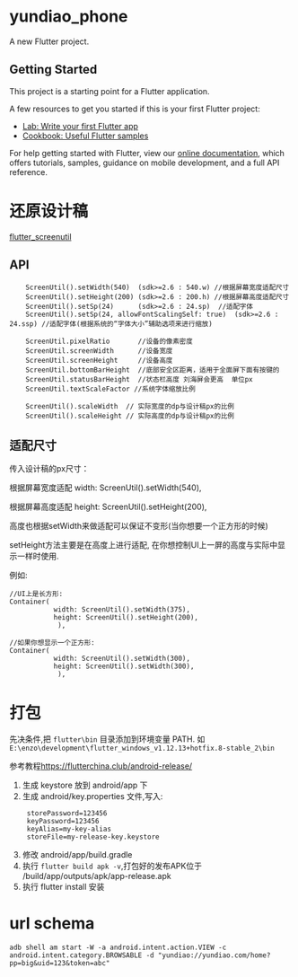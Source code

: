 # yundiao_phone

A new Flutter project.

## Getting Started

This project is a starting point for a Flutter application.

A few resources to get you started if this is your first Flutter project:

- [Lab: Write your first Flutter app](https://flutter.dev/docs/get-started/codelab)
- [Cookbook: Useful Flutter samples](https://flutter.dev/docs/cookbook)

For help getting started with Flutter, view our
[online documentation](https://flutter.dev/docs), which offers tutorials,
samples, guidance on mobile development, and a full API reference.

# 还原设计稿
[flutter_screenutil](https://github.com/OpenFlutter/flutter_screenutil/blob/master/README_CN.md)
##  API
```
    ScreenUtil().setWidth(540)  (sdk>=2.6 : 540.w) //根据屏幕宽度适配尺寸
    ScreenUtil().setHeight(200) (sdk>=2.6 : 200.h) //根据屏幕高度适配尺寸
    ScreenUtil().setSp(24)      (sdk>=2.6 : 24.sp)  //适配字体
    ScreenUtil().setSp(24, allowFontScalingSelf: true)  (sdk>=2.6 : 24.ssp) //适配字体(根据系统的“字体大小”辅助选项来进行缩放)

    ScreenUtil.pixelRatio       //设备的像素密度
    ScreenUtil.screenWidth      //设备宽度
    ScreenUtil.screenHeight     //设备高度
    ScreenUtil.bottomBarHeight  //底部安全区距离，适用于全面屏下面有按键的
    ScreenUtil.statusBarHeight  //状态栏高度 刘海屏会更高  单位px
    ScreenUtil.textScaleFactor //系统字体缩放比例

    ScreenUtil().scaleWidth  // 实际宽度的dp与设计稿px的比例
    ScreenUtil().scaleHeight // 实际高度的dp与设计稿px的比例
```
## 适配尺寸
传入设计稿的px尺寸：

根据屏幕宽度适配 width: ScreenUtil().setWidth(540),

根据屏幕高度适配 height: ScreenUtil().setHeight(200),

高度也根据setWidth来做适配可以保证不变形(当你想要一个正方形的时候)

setHeight方法主要是在高度上进行适配, 在你想控制UI上一屏的高度与实际中显示一样时使用.

例如:
```
//UI上是长方形:
Container(
           width: ScreenUtil().setWidth(375),
           height: ScreenUtil().setHeight(200),
            ),
            
//如果你想显示一个正方形:
Container(
           width: ScreenUtil().setWidth(300),
           height: ScreenUtil().setWidth(300),
            ),
```
# 打包
先决条件,把 `flutter\bin` 目录添加到环境变量 PATH. 如`E:\enzo\development\flutter_windows_v1.12.13+hotfix.8-stable_2\bin`

参考教程<https://flutterchina.club/android-release/>

1. 生成 keystore 放到 android/app 下
2. 生成 android/key.properties 文件,写入:
   ```
    storePassword=123456
    keyPassword=123456
    keyAlias=my-key-alias
    storeFile=my-release-key.keystore
   ```
3. 修改 android/app/build.gradle
4. 执行 `flutter build apk -v`,打包好的发布APK位于 <app dir>/build/app/outputs/apk/app-release.apk
5. 执行 flutter install 安装


# url schema

```
adb shell am start -W -a android.intent.action.VIEW -c android.intent.category.BROWSABLE -d "yundiao://yundiao.com/home?pp=big&uid=123&token=abc"
```
